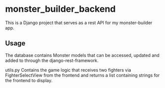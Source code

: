 # monster_builder_backend

This is a Django project that serves as a rest API for my monster-builder app.

## Usage

The database contains Monster models that can be accessed, updated and added to through the django-rest-framework.

utils.py Contains the game logic that receives two fighters via FighterSelectView from the frontend and returns a list containing strings for the frontend to display. 

